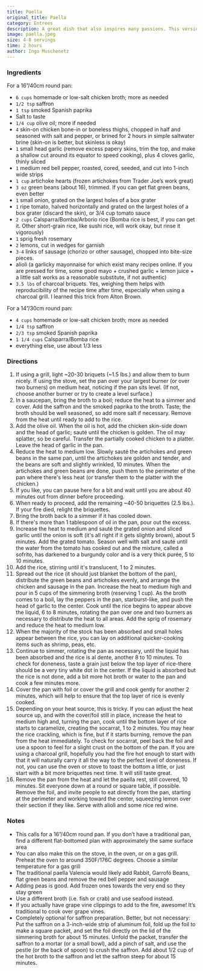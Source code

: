 ```yaml
---
title: Paella
original_title: Paella
category: Entrees
description: A great dish that also inspires many passions. This version is tuned a bit to my family’s preferences, in particular the addition of sausage. If you’d like to be truly traditional with ingredients, there are some suggestions at the bottom of the recipe.
image: paella.jpeg
size: 4-8 servings
time: 2 hours
author: Ingo Muschenetz
---
```


### Ingredients

For a 16”/40cm round pan:

* `6 cups` homemade or low-salt chicken broth; more as needed
* `1/2 tsp` saffron
* `1 tsp` smoked Spanish paprika
* Salt to taste
* `1/4 cup` olive oil; more if needed
* `4` skin-on chicken bone-in or boneless thighs, chopped in half and seasoned with salt and pepper, or brined for 2 hours in simple saltwater brine (skin-on is better, but skinless is okay)
* `1` small head garlic (remove excess papery skins, trim the top, and make a shallow cut around its equator to speed cooking), plus 4 cloves garlic, thinly sliced
* `1` medium red bell pepper, roasted, cored, seeded, and cut into 1-inch wide strips
* `1 cup` artichoke hearts (frozen artichokes from Trader Joe’s work great)
* `3 oz` green beans (about 16), trimmed. If you can get flat green beans, even better
* `1` small onion, grated on the largest holes of a box grater
* `1` ripe tomato, halved horizontally and grated on the largest holes of a box grater (discard the skin), or 3/4 cup tomato sauce
* `2 cups` Calsparra/Bomba/Arborio rice (Bomba rice is best, if you can get it. Other short-grain rice, like sushi rice, will work okay, but rinse it vigorously) 
* `1` sprig fresh rosemary
* `2` lemons, cut in wedges for garnish
* `3-4` links of sausage (chorizo or other sausage), chopped into bite-size pieces.
* alioli (a garlicky mayonnaise for which exist many recipes online. If you are pressed for time, some good mayo +  crushed garlic + lemon juice + a little salt works as a reasonable substitute, if not authentic)
* `3.5 lbs` of charcoal briquets. Yes, weighing them helps with reproducibility of the recipe time after time, especially when using a charcoal grill. I learned this trick from Alton Brown.

For a 14”/30cm round pan:

* `4 cups` homemade or low-salt chicken broth; more as needed
* `1/4 tsp` saffron
* `2/3 tsp` smoked Spanish paprika
* `1 1/4 cups` Calsparra/Bomba rice
* everything else, use about 1/3 less

### Directions

1. If using a grill, light ~20-30 briquets (~1.5 lbs.) and allow them to burn nicely. If using the stove, set the pan over your largest burner (or over two burners) on medium heat, noticing if the pan sits level. (If not, choose another burner or try to create a level surface.)
2. In a saucepan, bring the broth to a boil; reduce the heat to a simmer and cover. Add the saffron and the smoked paprika to the broth. Taste; the broth should be well seasoned, so add more salt if necessary. Remove from the heat until ready to add to the rice.
3. Add the olive oil. When the oil is hot, add the chicken skin-side down and the head of garlic; sauté until the chicken is golden. The oil may splatter, so be careful. Transfer the partially cooked chicken to a platter. Leave the head of garlic in the pan.
4. Reduce the heat to medium low. Slowly sauté the artichokes and green beans in the same pan, until the artichokes are golden and tender, and the beans are soft and slightly wrinkled, 10 minutes. When the artichokes and green beans are done, push them to the perimeter of the pan where there's less heat (or transfer them to the platter with the chicken.)
5. If you like, you can pause here for a bit and wait until you are about 40 minutes out from dinner before proceeding.
6. When ready to proceed, add the remaining ~40-50 briquettes (2.5 lbs.). If your fire died, relight the briquettes.
7. Bring the broth back to a simmer if it has cooled down.
8. If there's more than 1 tablespoon of oil in the pan, pour out the excess.
9. Increase the heat to medium and sauté the grated onion and sliced garlic until the onion is soft (it's all right if it gets slightly brown), about 5 minutes. Add the grated tomato. Season well with salt and sauté until the water from the tomato has cooked out and the mixture, called a sofrito, has darkened to a burgundy color and is a very thick purée, 5 to 10 minutes. 
10. Add the rice, stirring until it's translucent, 1 to 2 minutes.
11. Spread out the rice (it should just blanket the bottom of the pan), distribute the green beans and artichokes evenly, and arrange the chicken and sausage in the pan. Increase the heat to medium high and pour in 5 cups of the simmering broth (reserving 1 cup). As the broth comes to a boil, lay the peppers in the pan, starburst-like, and push the head of garlic to the center. Cook until the rice begins to appear above the liquid, 6 to 8 minutes, rotating the pan over one and two burners as necessary to distribute the heat to all areas. Add the sprig of rosemary and reduce the heat to medium low.
12. When the majority of the stock has been absorbed and small holes appear between the rice, you can lay on additional quicker-cooking items such as shrimp, peas, etc.
13. Continue to simmer, rotating the pan as necessary, until the liquid has been absorbed and the rice is al dente, another 8 to 10 minutes. To check for doneness, taste a grain just below the top layer of rice-there should be a very tiny white dot in the center. If the liquid is absorbed but the rice is not done, add a bit more hot broth or water to the pan and cook a few minutes more.
14. Cover the pan with foil or cover the grill and cook gently for another 2 minutes, which will help to ensure that the top layer of rice is evenly cooked.
15. Depending on your heat source, this is tricky. If you can adjust the heat source up, and with the cover/foil still in place, increase the heat to medium high and, turning the pan, cook until the bottom layer of rice starts to caramelize, creating the socarrat, 1 to 2 minutes. You may hear the rice crackling, which is fine, but if it starts burning, remove the pan from the heat immediately. To check for socarrat, peel back the foil and use a spoon to feel for a slight crust on the bottom of the pan. If you are using a charcoal grill, hopefully you had the fire hot enough to start with that it will naturally carry it all the way to the perfect level of doneness. If not, you can use the oven or stove to toast the bottom a little, or just start with a bit more briquettes next time. It will still taste great.
16. Remove the pan from the heat and let the paella rest, still covered, 10 minutes. Sit everyone down at a round or square table, if possible. Remove the foil, and invite people to eat directly from the pan, starting at the perimeter and working toward the center, squeezing lemon over their section if they like. Serve with alioli and some nice red wine.

### Notes

* This calls for a 16”/40cm round pan. If you don’t have a traditional pan, find a different flat-bottomed plan with approximately the same surface area
* You can also make this on the stove, in the oven, or on a gas grill. Preheat the oven to around 350F/176C degrees. Choose a similar temperature for a gas grill
* The traditional paella Valencia would likely add Rabbit, Garrofó Beans, flat green beans and remove the red bell pepper and sausage
* Adding peas is good. Add frozen ones towards the very end so they stay green
* Use a different broth (i.e. fish or crab) and use seafood instead.
* If you actually have grape vine clippings to add to the fire, awesome! It’s traditional to cook over grape vines.
* Completely optional for saffron preparation. Better, but not necessary: Put the saffron on a 3-inch-wide strip of aluminum foil, fold up the foil to make a square packet, and set the foil directly on the lid of the simmering broth for about 15 minutes. Unfold the packet, transfer the saffron to a mortar (or a small bowl), add a pinch of salt, and use the pestle (or the back of spoon) to crush the saffron. Add about 1/2 cup of the hot broth to the saffron and let the saffron steep for about 15 minutes.